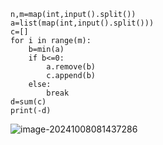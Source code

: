```
n,m=map(int,input().split())
a=list(map(int,input().split()))
c=[]
for i in range(m):
    b=min(a)
    if b<=0:
        a.remove(b)
        c.append(b)
    else:
        break
d=sum(c)
print(-d)
```

![image-20241008081437286](C:\Users\huawei\AppData\Roaming\Typora\typora-user-images\image-20241008081437286.png)